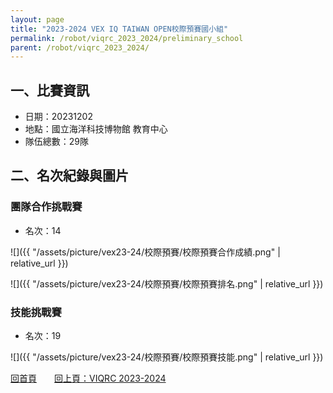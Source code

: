 ```yaml
---
layout: page
title: "2023-2024 VEX IQ TAIWAN OPEN校際預賽國小組"
permalink: /robot/viqrc_2023_2024/preliminary_school
parent: /robot/viqrc_2023_2024/
---
```


## 一、比賽資訊

- 日期：20231202
- 地點：國立海洋科技博物館 教育中心
- 隊伍總數：29隊

## 二、名次紀錄與圖片

### 團隊合作挑戰賽

- 名次：14

![]({{ "/assets/picture/vex23-24/校際預賽/校際預賽合作成績.png" | relative_url }})

![]({{ "/assets/picture/vex23-24/校際預賽/校際預賽排名.png" | relative_url }})

### 技能挑戰賽

- 名次：19

![]({{ "/assets/picture/vex23-24/校際預賽/校際預賽技能.png" | relative_url }})

[回首頁](/activity_reflections/)　　[回上頁：VIQRC 2023-2024](/activity_reflections/robot/viqrc_2023_2024/)